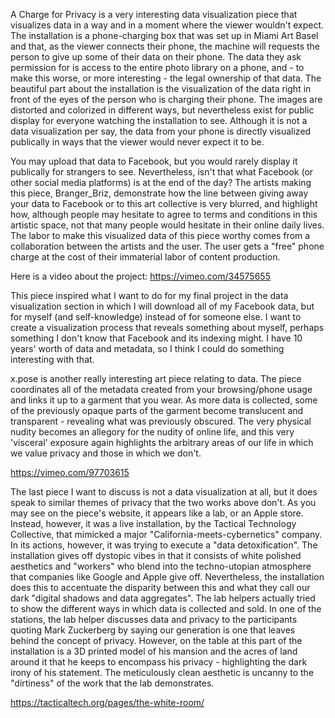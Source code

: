 A Charge for Privacy is a very interesting data visualization piece that visualizes data in a way and in a moment where the viewer wouldn't expect. The installation is a phone-charging box that was set up in Miami Art Basel and that, as the viewer connects their phone, the machine will requests the person to give up some of their data on their phone. The data they ask permission for is access to the entire photo library on a phone, and - to make this worse, or more interesting - the legal ownership of that data. The beautiful part about the installation is the visualization of the data right in front of the eyes of the person who is charging their phone. The images are distorted and colorized in different ways, but nevertheless exist for public display for everyone watching the installation to see. Although it is not a data visualization per say, the data from your phone is directly visualized publically in ways that the viewer would never expect it to be. 

You may upload that data to Facebook, but you would rarely display it publically for strangers to see. Nevertheless, isn't that what Facebook (or other social media platforms) is at the end of the day? The artists making this piece, Branger_Briz, demonstrate how the line between giving away your data to Facebook or to this art collective is very blurred, and highlight how, although people may hesitate to agree to terms and conditions in this artistic space, not that many people would hesitate in their online daily lives. The labor to make this visualized data of this piece worthy comes from a collaboration between the artists and the user. The user gets a "free" phone charge at the cost of their immaterial labor of content production. 

Here is a video about the project: https://vimeo.com/34575655

This piece inspired what I want to do for my final project in the data visualization section in which I will download all of my Facebook data, but for myself (and self-knowledge) instead of for someone else. I want to create a visualization process that reveals something about myself, perhaps something I don't know that Facebook and its indexing might. I have 10 years' worth of data and metadata, so I think I could do something interesting with that. 

x.pose is another really interesting art piece relating to data. The piece coordinates all of the metadata created from your browsing/phone usage and links it up to a garment that you wear. As more data is collected, some of the previously opaque parts of the garment become translucent and transparent - revealing what was previously obscured. The very physical nudity becomes an allegory for the nudity of online life, and this very 'visceral' exposure again highlights the arbitrary areas of our life in which we value privacy and those in which we don't. 

https://vimeo.com/97703615

The last piece I want to discuss is not a data visualization at all, but it does speak to similar themes of privacy that the two works above don't. As you may see on the piece's website, it appears like a lab, or an Apple store. Instead, however, it was a live installation, by the Tactical Technology Collective, that mimicked a major "California-meets-cybernetics" company. In its actions, however, it was trying to execute a "data detoxification". The installation gives off dystopic vibes in that it consists of white polished aesthetics and "workers" who blend into the techno-utopian atmosphere that companies like Google and Apple give off. Nevertheless, the installation does this to accentuate the disparity between this and what they call our dark "digital shadows and data aggregates". The lab helpers actually tried to show the different ways in which data is collected and sold. In one of the stations, the lab helper discusses data and privacy to the participants quoting Mark Zuckerberg by saying our generation is one that leaves behind the concept of privacy. However, on the table at this part of the installation is a 3D printed model of his mansion and the acres of land around it that he keeps to encompass his privacy - highlighting the dark irony of his statement. The meticulously clean aesthetic is uncanny to the "dirtiness" of the work that the lab demonstrates. 

https://tacticaltech.org/pages/the-white-room/


